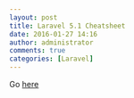 ```yaml
---
layout: post
title: Laravel 5.1 Cheatsheet
date: 2016-01-27 14:16
author: administrator
comments: true
categories: [Laravel]
---
```

Go <a href="http://www.linxiang.info/l5-cs/" target="_blank">here</a>
